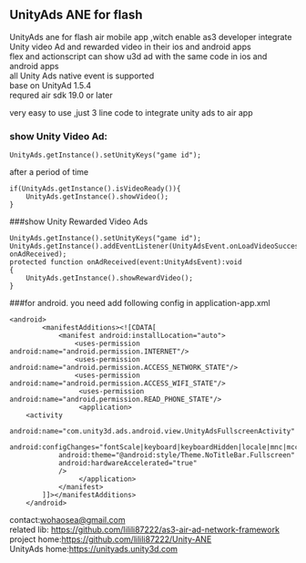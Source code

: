 UnityAds ANE for flash 
------
UnityAds ane for flash air mobile app ,witch enable as3 developer integrate Unity video Ad and rewarded video in their ios and android apps <br/>
flex and actionscript can show u3d ad with the same code in ios and android apps<br/>
all Unity Ads native event is supported<br/>
base on UnityAd 1.5.4<br/>
requred  air sdk 19.0 or later <br/>

very easy to use ,just 3 line code to integrate unity ads to air app<br/>

### show Unity Video Ad:
```
UnityAds.getInstance().setUnityKeys("game id");
```
after a period of time
```
if(UnityAds.getInstance().isVideoReady()){
	UnityAds.getInstance().showVideo();
}
```

###show Unity Rewarded Video Ads
```
UnityAds.getInstance().setUnityKeys("game id");
UnityAds.getInstance().addEventListener(UnityAdsEvent.onLoadVideoSuccess, onAdReceived);
protected function onAdReceived(event:UnityAdsEvent):void
{
	UnityAds.getInstance().showRewardVideo();
}
```
###for android.  you need add following config in application-app.xml
```
<android>
        <manifestAdditions><![CDATA[
			<manifest android:installLocation="auto">
			    <uses-permission android:name="android.permission.INTERNET"/>
			    <uses-permission android:name="android.permission.ACCESS_NETWORK_STATE"/>
			    <uses-permission android:name="android.permission.ACCESS_WIFI_STATE"/>
			     <uses-permission android:name="android.permission.READ_PHONE_STATE"/>
			     <application>
	<activity
            android:name="com.unity3d.ads.android.view.UnityAdsFullscreenActivity"
            android:configChanges="fontScale|keyboard|keyboardHidden|locale|mnc|mcc|navigation|orientation|screenLayout|screenSize|smallestScreenSize|uiMode|touchscreen"
            android:theme="@android:style/Theme.NoTitleBar.Fullscreen"
            android:hardwareAccelerated="true"
            />
			     </application>
			</manifest>
		]]></manifestAdditions>
    </android>
```

contact:wohaosea@gmail.com<br/>
related lib: https://github.com/lilili87222/as3-air-ad-network-framework<br/>
project home:https://github.com/lilili87222/Unity-ANE<br />
UnityAds home:https://unityads.unity3d.com<br />